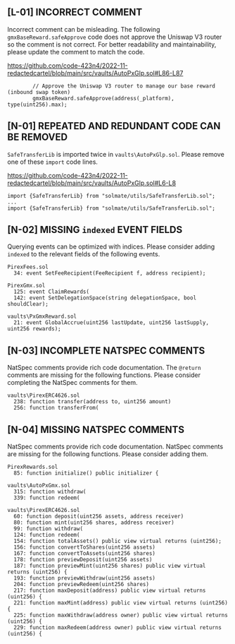 ## [L-01] INCORRECT COMMENT
Incorrect comment can be misleading. The following `gmxBaseReward.safeApprove` code does not approve the Uniswap V3 router so the comment is not correct. For better readability and maintainability, please update the comment to match the code.

https://github.com/code-423n4/2022-11-redactedcartel/blob/main/src/vaults/AutoPxGlp.sol#L86-L87
```solidity
        // Approve the Uniswap V3 router to manage our base reward (inbound swap token)
        gmxBaseReward.safeApprove(address(_platform), type(uint256).max);
```

## [N-01] REPEATED AND REDUNDANT CODE CAN BE REMOVED
`SafeTransferLib` is imported twice in `vaults\AutoPxGlp.sol`. Please remove one of these `import` code lines.

https://github.com/code-423n4/2022-11-redactedcartel/blob/main/src/vaults/AutoPxGlp.sol#L6-L8
```solidity
import {SafeTransferLib} from "solmate/utils/SafeTransferLib.sol";
...
import {SafeTransferLib} from "solmate/utils/SafeTransferLib.sol";
```


## [N-02] MISSING `indexed` EVENT FIELDS
Querying events can be optimized with indices. Please consider adding `indexed` to the relevant fields of the following events.

```solidity
PirexFees.sol
  34: event SetFeeRecipient(FeeRecipient f, address recipient);   

PirexGmx.sol
  125: event ClaimRewards(   
  142: event SetDelegationSpace(string delegationSpace, bool shouldClear);   

vaults\PxGmxReward.sol
  21: event GlobalAccrue(uint256 lastUpdate, uint256 lastSupply, uint256 rewards);    
```

## [N-03] INCOMPLETE NATSPEC COMMENTS
NatSpec comments provide rich code documentation. The `@return` comments are missing for the following functions. Please consider completing the NatSpec comments for them.

```solidity
vaults\PirexERC4626.sol
  238: function transfer(address to, uint256 amount)
  256: function transferFrom(
```

## [N-04] MISSING NATSPEC COMMENTS
NatSpec comments provide rich code documentation. NatSpec comments are missing for the following functions. Please consider adding them.

```solidity
PirexRewards.sol
  85: function initialize() public initializer {  

vaults\AutoPxGmx.sol
  315: function withdraw(  
  339: function redeem(  

vaults\PirexERC4626.sol
  60: function deposit(uint256 assets, address receiver)  
  80: function mint(uint256 shares, address receiver)  
  99: function withdraw(  
  124: function redeem(  
  154: function totalAssets() public view virtual returns (uint256);  
  156: function convertToShares(uint256 assets)    
  167: function convertToAssets(uint256 shares)    
  178: function previewDeposit(uint256 assets)  
  187: function previewMint(uint256 shares) public view virtual returns (uint256) {  
  193: function previewWithdraw(uint256 assets)    
  204: function previewRedeem(uint256 shares)  
  217: function maxDeposit(address) public view virtual returns (uint256) {  
  221: function maxMint(address) public view virtual returns (uint256) {  
  225: function maxWithdraw(address owner) public view virtual returns (uint256) {  
  229: function maxRedeem(address owner) public view virtual returns (uint256) {  
```